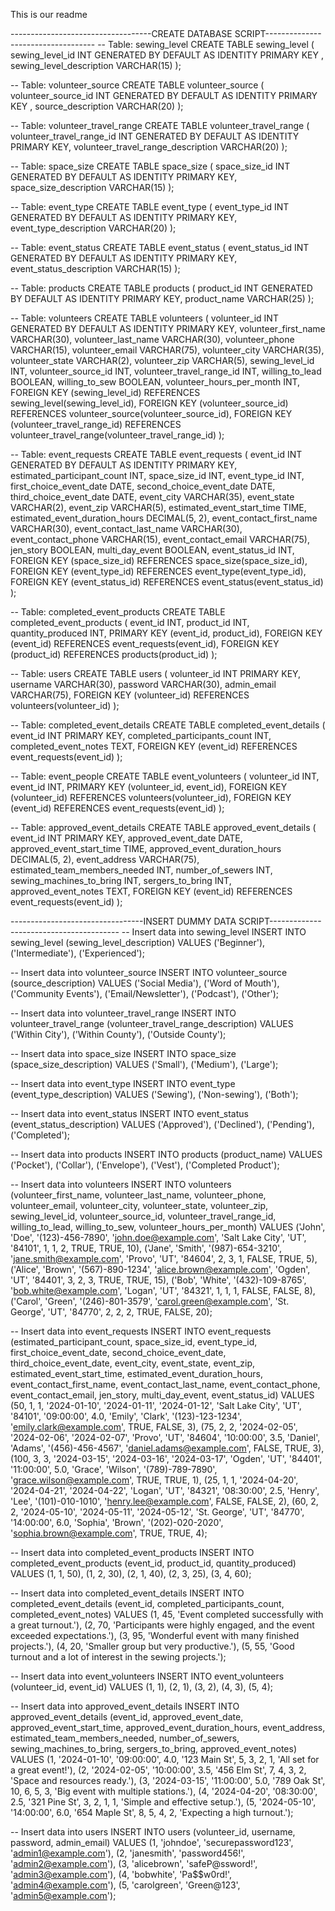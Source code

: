 This is our readme

-----------------------------------CREATE DATABASE SCRIPT-----------------------------------
-- Table: sewing_level
CREATE TABLE sewing_level (
    sewing_level_id INT GENERATED BY DEFAULT AS IDENTITY PRIMARY KEY ,
    sewing_level_description VARCHAR(15)
);

-- Table: volunteer_source
CREATE TABLE volunteer_source (
    volunteer_source_id INT GENERATED BY DEFAULT AS IDENTITY PRIMARY KEY ,
    source_description VARCHAR(20)
);

-- Table: volunteer_travel_range
CREATE TABLE volunteer_travel_range (
    volunteer_travel_range_id INT GENERATED BY DEFAULT AS IDENTITY PRIMARY KEY,
    volunteer_travel_range_description VARCHAR(20)
);

-- Table: space_size
CREATE TABLE space_size (
    space_size_id INT GENERATED BY DEFAULT AS IDENTITY PRIMARY KEY,
    space_size_description VARCHAR(15)
);

-- Table: event_type
CREATE TABLE event_type (
    event_type_id INT GENERATED BY DEFAULT AS IDENTITY PRIMARY KEY,
    event_type_description VARCHAR(20)
);

-- Table: event_status
CREATE TABLE event_status (
    event_status_id INT GENERATED BY DEFAULT AS IDENTITY PRIMARY KEY,
    event_status_description VARCHAR(15)
);

-- Table: products
CREATE TABLE products (
    product_id INT  GENERATED BY DEFAULT AS IDENTITY PRIMARY KEY,
    product_name VARCHAR(25)
);

-- Table: volunteers
CREATE TABLE volunteers (
    volunteer_id INT GENERATED BY DEFAULT AS IDENTITY PRIMARY KEY,
    volunteer_first_name VARCHAR(30),
    volunteer_last_name VARCHAR(30),
    volunteer_phone VARCHAR(15),
    volunteer_email VARCHAR(75),
    volunteer_city VARCHAR(35),
    volunteer_state VARCHAR(2),
    volunteer_zip VARCHAR(5),
    sewing_level_id INT,
    volunteer_source_id INT,
    volunteer_travel_range_id INT,
    willing_to_lead BOOLEAN,
    willing_to_sew BOOLEAN,
    volunteer_hours_per_month INT,
    FOREIGN KEY (sewing_level_id) REFERENCES sewing_level(sewing_level_id),
    FOREIGN KEY (volunteer_source_id) REFERENCES volunteer_source(volunteer_source_id),
    FOREIGN KEY (volunteer_travel_range_id) REFERENCES volunteer_travel_range(volunteer_travel_range_id)
);

-- Table: event_requests
CREATE TABLE event_requests (
    event_id INT GENERATED BY DEFAULT AS IDENTITY PRIMARY KEY,
    estimated_participant_count INT,
    space_size_id INT,
    event_type_id INT,
    first_choice_event_date DATE,
    second_choice_event_date DATE,
    third_choice_event_date DATE,
    event_city VARCHAR(35),
    event_state VARCHAR(2),
    event_zip VARCHAR(5),
    estimated_event_start_time TIME,
    estimated_event_duration_hours DECIMAL(5, 2),
    event_contact_first_name VARCHAR(30),
    event_contact_last_name VARCHAR(30),
    event_contact_phone VARCHAR(15),
    event_contact_email VARCHAR(75),
    jen_story BOOLEAN,
    multi_day_event BOOLEAN,
    event_status_id INT,
    FOREIGN KEY (space_size_id) REFERENCES space_size(space_size_id),
    FOREIGN KEY (event_type_id) REFERENCES event_type(event_type_id),
    FOREIGN KEY (event_status_id) REFERENCES event_status(event_status_id)
);

-- Table: completed_event_products
CREATE TABLE completed_event_products (
    event_id INT,
    product_id INT,
    quantity_produced INT,
    PRIMARY KEY (event_id, product_id),
    FOREIGN KEY (event_id) REFERENCES event_requests(event_id),
    FOREIGN KEY (product_id) REFERENCES products(product_id)
);

-- Table: users
CREATE TABLE users (
    volunteer_id INT PRIMARY KEY,
    username VARCHAR(30),
    password VARCHAR(30),
    admin_email VARCHAR(75),
    FOREIGN KEY (volunteer_id) REFERENCES volunteers(volunteer_id)
);

-- Table: completed_event_details
CREATE TABLE completed_event_details (
    event_id INT PRIMARY KEY,
    completed_participants_count INT,
    completed_event_notes TEXT,
    FOREIGN KEY (event_id) REFERENCES event_requests(event_id)
);

-- Table: event_people
CREATE TABLE event_volunteers (
    volunteer_id INT,
    event_id INT,
    PRIMARY KEY (volunteer_id, event_id),
    FOREIGN KEY (volunteer_id) REFERENCES volunteers(volunteer_id),
    FOREIGN KEY (event_id) REFERENCES event_requests(event_id)
);

-- Table: approved_event_details
CREATE TABLE approved_event_details (
    event_id INT PRIMARY KEY,
    approved_event_date DATE,
    approved_event_start_time TIME,
    approved_event_duration_hours DECIMAL(5, 2),
    event_address VARCHAR(75),
    estimated_team_members_needed INT,
    number_of_sewers INT,
    sewing_machines_to_bring INT,
    sergers_to_bring INT,
    approved_event_notes TEXT,
    FOREIGN KEY (event_id) REFERENCES event_requests(event_id)
);



---------------------------------INSERT DUMMY DATA SCRIPT----------------------------------------
-- Insert data into sewing_level
INSERT INTO sewing_level (sewing_level_description) VALUES
('Beginner'),
('Intermediate'),
('Experienced');

-- Insert data into volunteer_source
INSERT INTO volunteer_source (source_description) VALUES
('Social Media'),
('Word of Mouth'),
('Community Events'),
('Email/Newsletter'),
('Podcast'),
('Other');

-- Insert data into volunteer_travel_range
INSERT INTO volunteer_travel_range (volunteer_travel_range_description) VALUES
('Within City'),
('Within County'),
('Outside County');

-- Insert data into space_size
INSERT INTO space_size (space_size_description) VALUES
('Small'),
('Medium'),
('Large');

-- Insert data into event_type
INSERT INTO event_type (event_type_description) VALUES
('Sewing'),
('Non-sewing'),
('Both');

-- Insert data into event_status
INSERT INTO event_status (event_status_description) VALUES
('Approved'),
('Declined'),
('Pending'),
('Completed');

-- Insert data into products
INSERT INTO products (product_name) VALUES
('Pocket'),
('Collar'),
('Envelope'),
('Vest'),
('Completed Product');

-- Insert data into volunteers
INSERT INTO volunteers (volunteer_first_name, volunteer_last_name, volunteer_phone, volunteer_email, volunteer_city,
    volunteer_state, volunteer_zip, sewing_level_id, volunteer_source_id, volunteer_travel_range_id, 
    willing_to_lead, willing_to_sew, volunteer_hours_per_month)
VALUES
('John', 'Doe', '(123)-456-7890', 'john.doe@example.com', 'Salt Lake City', 'UT', '84101', 1, 1, 2, TRUE, TRUE, 10),
('Jane', 'Smith', '(987)-654-3210', 'jane.smith@example.com', 'Provo', 'UT', '84604', 2, 3, 1, FALSE, TRUE, 5),
('Alice', 'Brown', '(567)-890-1234', 'alice.brown@example.com', 'Ogden', 'UT', '84401', 3, 2, 3, TRUE, TRUE, 15),
('Bob', 'White', '(432)-109-8765', 'bob.white@example.com', 'Logan', 'UT', '84321', 1, 1, 1, FALSE, FALSE, 8),
('Carol', 'Green', '(246)-801-3579', 'carol.green@example.com', 'St. George', 'UT', '84770', 2, 2, 2, TRUE, FALSE, 20);

-- Insert data into event_requests
INSERT INTO event_requests (estimated_participant_count, space_size_id, event_type_id, first_choice_event_date,
    second_choice_event_date, third_choice_event_date, event_city, event_state, event_zip, 
    estimated_event_start_time, estimated_event_duration_hours, event_contact_first_name, 
    event_contact_last_name, event_contact_phone, event_contact_email, jen_story, multi_day_event, event_status_id)
VALUES
(50, 1, 1, '2024-01-10', '2024-01-11', '2024-01-12', 'Salt Lake City', 'UT', '84101', 
    '09:00:00', 4.0, 'Emily', 'Clark', '(123)-123-1234', 'emily.clark@example.com', TRUE, FALSE, 3),
(75, 2, 2, '2024-02-05', '2024-02-06', '2024-02-07', 'Provo', 'UT', '84604', 
    '10:00:00', 3.5, 'Daniel', 'Adams', '(456)-456-4567', 'daniel.adams@example.com', FALSE, TRUE, 3),
(100, 3, 3, '2024-03-15', '2024-03-16', '2024-03-17', 'Ogden', 'UT', '84401', 
    '11:00:00', 5.0, 'Grace', 'Wilson', '(789)-789-7890', 'grace.wilson@example.com', TRUE, TRUE, 1),
(25, 1, 1, '2024-04-20', '2024-04-21', '2024-04-22', 'Logan', 'UT', '84321', 
    '08:30:00', 2.5, 'Henry', 'Lee', '(101)-010-1010', 'henry.lee@example.com', FALSE, FALSE, 2),
(60, 2, 2, '2024-05-10', '2024-05-11', '2024-05-12', 'St. George', 'UT', '84770', 
    '14:00:00', 6.0, 'Sophia', 'Brown', '(202)-020-2020', 'sophia.brown@example.com', TRUE, TRUE, 4);

-- Insert data into completed_event_products
INSERT INTO completed_event_products (event_id, product_id, quantity_produced)
VALUES
(1, 1, 50),
(1, 2, 30),
(2, 1, 40),
(2, 3, 25),
(3, 4, 60);

-- Insert data into completed_event_details
INSERT INTO completed_event_details (event_id, completed_participants_count, completed_event_notes)
VALUES
(1, 45, 'Event completed successfully with a great turnout.'),
(2, 70, 'Participants were highly engaged, and the event exceeded expectations.'),
(3, 95, 'Wonderful event with many finished projects.'),
(4, 20, 'Smaller group but very productive.'),
(5, 55, 'Good turnout and a lot of interest in the sewing projects.');

-- Insert data into event_volunteers
INSERT INTO event_volunteers (volunteer_id, event_id)
VALUES
(1, 1),
(2, 1),
(3, 2),
(4, 3),
(5, 4);

-- Insert data into approved_event_details
INSERT INTO approved_event_details (event_id, approved_event_date, approved_event_start_time, 
    approved_event_duration_hours, event_address, estimated_team_members_needed, number_of_sewers, 
    sewing_machines_to_bring, sergers_to_bring, approved_event_notes)
VALUES
(1, '2024-01-10', '09:00:00', 4.0, '123 Main St', 5, 3, 2, 1, 'All set for a great event!'),
(2, '2024-02-05', '10:00:00', 3.5, '456 Elm St', 7, 4, 3, 2, 'Space and resources ready.'),
(3, '2024-03-15', '11:00:00', 5.0, '789 Oak St', 10, 6, 5, 3, 'Big event with multiple stations.'),
(4, '2024-04-20', '08:30:00', 2.5, '321 Pine St', 3, 2, 1, 1, 'Simple and effective setup.'),
(5, '2024-05-10', '14:00:00', 6.0, '654 Maple St', 8, 5, 4, 2, 'Expecting a high turnout.');

-- Insert data into users
INSERT INTO users (volunteer_id, username, password, admin_email)
VALUES
(1, 'johndoe', 'securepassword123', 'admin1@example.com'),
(2, 'janesmith', 'password456!', 'admin2@example.com'),
(3, 'alicebrown', 'safeP@ssword!', 'admin3@example.com'),
(4, 'bobwhite', 'Pa$$w0rd!', 'admin4@example.com'),
(5, 'carolgreen', 'Green@123', 'admin5@example.com');